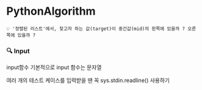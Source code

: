 
PythonAlgorithm
===

``` 
💡 '정렬된 리스트'에서, 찾고자 하는 값(target)이 중간값(mid)의 왼쪽에 있을까 ? 오른쪽에 있을까 ?
```


### 🔍 Input 

input함수
기본적으로 input 함수는 문자열






여러 개의 테스트 케이스를 입력받을 땐 꼭 sys.stdin.readline() 사용하기





